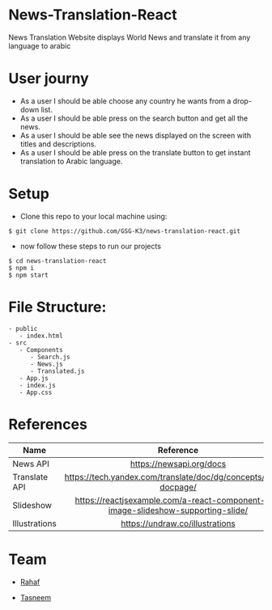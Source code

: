 # News-Translation-React

<p>News Translation Website displays World News and translate it from any language to arabic</p>

# User journy
- As a user I should be able choose any country he wants from a drop-down list.<br>
- As a user I should be able press on the search button and get all the news.<br>
- As a user I should be able see the news displayed on the screen with titles and descriptions.<br>
- As a user I should be able press on the translate button to get instant translation to Arabic language. 

# Setup
- Clone this repo to your local machine using:
```shell
$ git clone https://github.com/GSG-K3/news-translation-react.git
```
- now follow these steps to run our projects
```shell
$ cd news-translation-react
$ npm i
$ npm start
```

# File Structure:</h3>
```
- public
   - index.html
- src
   - Components
      - Search.js
      - News.js
      - Translated.js
   - App.js
   - index.js
   - App.css
```
# References

| Name  | Reference     |
| ------------- |:-------------:|
| News API        | https://newsapi.org/docs|
| Translate API       | https://tech.yandex.com/translate/doc/dg/concepts/about-docpage/ |
| Slideshow    | https://reactjsexample.com/a-react-component-for-image-slideshow-supporting-slide/|
| Illustrations        | https://undraw.co/illustrations|




# Team

- [Rahaf](https://github.com/Rahaf-96)

- [Tasneem](https://github.com/tasneembhiri)
